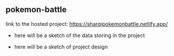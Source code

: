 ## pokemon-battle

link to the hosted project: https://sharqipokemonbattle.netlify.app/

- here will be a sketch of the data storing in the project

- here will be a sketch of project design